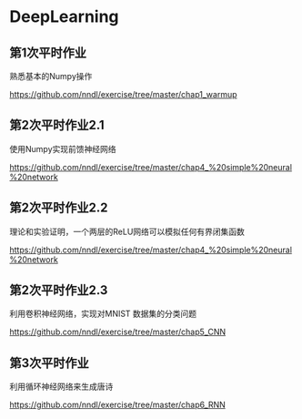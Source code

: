 # DeepLearning
## 第1次平时作业
熟悉基本的Numpy操作

https://github.com/nndl/exercise/tree/master/chap1_warmup


## 第2次平时作业2.1
使用Numpy实现前馈神经网络

https://github.com/nndl/exercise/tree/master/chap4_%20simple%20neural%20network


## 第2次平时作业2.2
理论和实验证明，一个两层的ReLU网络可以模拟任何有界闭集函数

https://github.com/nndl/exercise/tree/master/chap4_%20simple%20neural%20network


## 第2次平时作业2.3
利用卷积神经网络，实现对MNIST 数据集的分类问题

https://github.com/nndl/exercise/tree/master/chap5_CNN


## 第3次平时作业
利用循环神经网络来生成唐诗

https://github.com/nndl/exercise/tree/master/chap6_RNN
